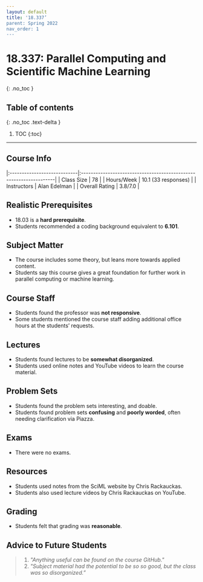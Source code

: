 ```yaml
---
layout: default
title: '18.337’
parent: Spring 2022
nav_order: 1
---
```


# 18.337: Parallel Computing and Scientific Machine Learning
{: .no_toc }

## Table of contents
{: .no_toc .text-delta }

1. TOC
{:toc}

---

## Course Info

|:----------------------------|:-------------------------------------------------------------------|
| Class Size    		| 78                                                            		|
| Hours/Week        	| 10.1 (33 responses)                                          	| 
| Instructors         	| Alan Edelman					|
| Overall Rating	| 3.8/7.0						|

## Realistic Prerequisites
* 18.03 is a **hard prerequisite**.
* Students recommended a coding background equivalent to **6.101**. 

## Subject Matter
* The course includes some theory, but leans more towards applied content. 
* Students say this course gives a great foundation for further work in parallel computing or machine learning. 

## Course Staff
* Students found the professor was **not responsive**. 
* Some students mentioned the course staff adding additional office hours at the students’ requests.


## Lectures
* Students found lectures to be **somewhat disorganized**.
* Students used online notes and YouTube videos to learn the course material. 


## Problem Sets
* Students found the problem sets interesting, and doable.
* Students found problem sets **confusing** and **poorly worded**, often needing clarification via Piazza.

## Exams
* There were no exams.

## Resources
* Students used notes from the SciML website by Chris Rackauckas. 
* Students also used lecture videos by Chris Rackauckas on YouTube.

## Grading
* Students felt that grading was **reasonable**. 

## Advice to Future Students
> 1. *"Anything useful can be found on the course GitHub."* 
> 2. *"Subject material had the potential to be so so good, but the class was so disorganized.”*
